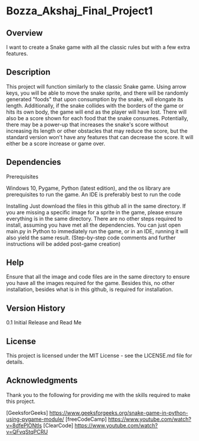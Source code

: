 # Bozza_Akshaj_Final_Project1


## Overview
I want to create a Snake game with all the classic rules but with a few extra features.

## Description
This project will function similarly to the classic Snake game. Using arrow keys, you will be able to move the snake sprite, and there will be randomly generated "foods" that upon consumption by the snake, will elongate its length. Additionally, if the snake collides with the borders of the game or hits its own body, the game will end as the player will have lost. There will also be a score shown for each food that the snake consumes. Potentially, there may be a power-up that increases the snake's score without increasing its length or other obstacles that may reduce the score, but the standard version won't have any features that can decrease the score. It will either be a score increase or game over.


## Dependencies
Prerequisites

Windows 10, Pygame, Python (latest edition), and the os library are prerequisites to run the game.
An IDE is preferably best to run the code

Installing
Just download the files in this github all in the same directory. If you are missing a specific image for a sprite in the game, please ensure everything is in the same directory.
There are no other steps required to install, assuming you have met all the dependencies.
You can just open main.py in Python to immediately run the game, or in an IDE, running it will also yield the same result.
(Step-by-step code comments and further instructions will be added post-game creation)

## Help
Ensure that all the image and code files are in the same directory to ensure you have all the images required for the game.
Besides this, no other installation, besides what is in this github, is required for installation. 

## Version History
0.1
Initial Release and Read Me

## License
This project is licensed under the MIT License - see the LICENSE.md file for details.

## Acknowledgments

Thank you to the following for providing me with the skills required to make this project.

[GeeksforGeeks] https://www.geeksforgeeks.org/snake-game-in-python-using-pygame-module/
[freeCodeCamp] https://www.youtube.com/watch?v=8dfePlONtls 
[ClearCode] https://www.youtube.com/watch?v=QFvqStqPCRU 